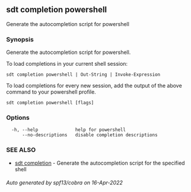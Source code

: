 ## sdt completion powershell

Generate the autocompletion script for powershell

### Synopsis

Generate the autocompletion script for powershell.

To load completions in your current shell session:

	sdt completion powershell | Out-String | Invoke-Expression

To load completions for every new session, add the output of the above command
to your powershell profile.


```
sdt completion powershell [flags]
```

### Options

```
  -h, --help              help for powershell
      --no-descriptions   disable completion descriptions
```

### SEE ALSO

* [sdt completion](sdt_completion.md)	 - Generate the autocompletion script for the specified shell

###### Auto generated by spf13/cobra on 16-Apr-2022

